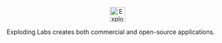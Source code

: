 <p align="center">
  <img alt="Exploding Labs logo" height="35" src="https://github.com/.github/profile/logo.png?raw=true" />
</p>

Exploding Labs creates both commercial and open-source applications.
